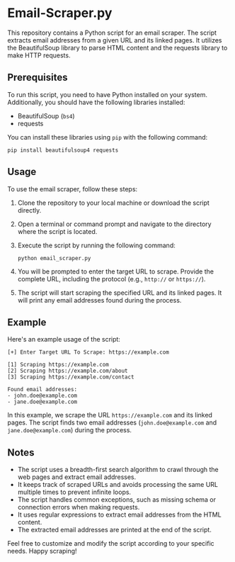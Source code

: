 # Email-Scraper.py

This repository contains a Python script for an email scraper. The script extracts email addresses from a given URL and its linked pages. It utilizes the BeautifulSoup library to parse HTML content and the requests library to make HTTP requests.

## Prerequisites

To run this script, you need to have Python installed on your system. Additionally, you should have the following libraries installed:

- BeautifulSoup (`bs4`)
- requests

You can install these libraries using `pip` with the following command:

```
pip install beautifulsoup4 requests
```

## Usage

To use the email scraper, follow these steps:

1. Clone the repository to your local machine or download the script directly.
2. Open a terminal or command prompt and navigate to the directory where the script is located.
3. Execute the script by running the following command:

   ```
   python email_scraper.py
   ```

4. You will be prompted to enter the target URL to scrape. Provide the complete URL, including the protocol (e.g., `http://` or `https://`).

5. The script will start scraping the specified URL and its linked pages. It will print any email addresses found during the process.

## Example

Here's an example usage of the script:

```
[+] Enter Target URL To Scrape: https://example.com

[1] Scraping https://example.com
[2] Scraping https://example.com/about
[3] Scraping https://example.com/contact

Found email addresses:
- john.doe@example.com
- jane.doe@example.com
```

In this example, we scrape the URL `https://example.com` and its linked pages. The script finds two email addresses (`john.doe@example.com` and `jane.doe@example.com`) during the process.

## Notes

- The script uses a breadth-first search algorithm to crawl through the web pages and extract email addresses.
- It keeps track of scraped URLs and avoids processing the same URL multiple times to prevent infinite loops.
- The script handles common exceptions, such as missing schema or connection errors when making requests.
- It uses regular expressions to extract email addresses from the HTML content.
- The extracted email addresses are printed at the end of the script.

Feel free to customize and modify the script according to your specific needs. Happy scraping!
